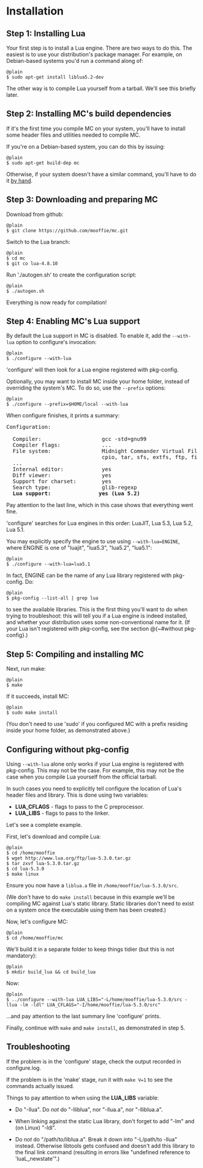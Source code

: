 
# Installation

## Step 1: Installing Lua

Your first step is to install a Lua engine. There are two ways to do this. The
easiest is to use your distribution's package manager. For example, on
Debian-based systems you'd run a command along of:

    @plain
    $ sudo apt-get install liblua5.2-dev

The other way is to compile Lua yourself from a tarball. We'll see this briefly later.

## Step 2: Installing MC's build dependencies

If it's the first time you compile MC on your system, you'll have to
install some header files and utilities needed to compile MC.

If you're on a Debian-based system, you can do this by issuing:

    @plain
    $ sudo apt-get build-dep mc

Otherwise, if your system doesn't have a similar command, you'll have to do it
[by hand](https://www.midnight-commander.org/wiki/doc/buildAndInstall/req).

## Step 3: Downloading and preparing MC

Download from github:

    @plain
    $ git clone https://github.com/mooffie/mc.git

Switch to the Lua branch:

    @plain
    $ cd mc
    $ git co lua-4.8.10

Run './autogen.sh' to create the configuration script:

    @plain
    $ ./autogen.sh

Everything is now ready for compilation!

## Step 4: Enabling MC's Lua support

By default the Lua support in MC is disabled. To enable it, add the
`--with-lua` option to configure's invocation:

    @plain
    $ ./configure --with-lua

'configure' will then look for a Lua engine registered with pkg-config.

Optionally, you may want to install MC inside your home folder, instead of
overriding the system's MC. To do so, use the `--prefix` options:

    @plain
    $ ./configure --prefix=$HOME/local --with-lua

When configure finishes, it prints a summary:

<pre>
Configuration:

  Compiler:                   gcc -std=gnu99
  Compiler flags:             ...
  File system:                Midnight Commander Virtual Filesystem
&nbsp;                             cpio, tar, sfs, extfs, ftp, fish, <b>luafs</b>
  ...
  Internal editor:            yes
  Diff viewer:                yes
  Support for charset:        yes
  Search type:                glib-regexp
  <b>Lua support:</b>               <b>yes (Lua 5.2)</b>
</pre>

Pay attention to the last line, which in this case shows that everything
went fine.

'configure' searches for Lua engines in this order: LuaJIT, Lua 5.3, Lua
5.2, Lua 5.1.

You may explicitly specify the engine to use using `--with-lua=ENGINE`,
where ENGINE is one of "luajit", "lua5.3", "lua5.2", "lua5.1":

    @plain
    $ ./configure --with-lua=lua5.1

In fact, ENGINE can be the name of any Lua library registered with
pkg-config. Do:

    @plain
    $ pkg-config --list-all | grep lua

to see the available libraries. This is the first thing you'll want to
do when trying to troubleshoot: this will tell you if a Lua engine is
indeed installed, and whether your distribution uses some
non-conventional name for it. (If your Lua isn't registered with
pkg-config, see the section @{~#without pkg-config}.)

## Step 5: Compiling and installing MC

Next, run make:

    @plain
    $ make

If it succeeds, install MC:

    @plain
    $ sudo make install

(You don't need to use 'sudo' if you configured MC with a prefix
residing inside your home folder, as demonstrated above.)

## Configuring without pkg-config

Using `--with-lua` alone only works if your Lua engine is registered with
pkg-config. This may not be the case. For example, this may not be the
case when you compile Lua yourself from the official tarball.

In such cases you need to explicitly tell configure the location
of Lua's header files and library. This is done using two variables:

- **LUA_CFLAGS** - flags to pass to the C preprocessor.
- **LUA_LIBS** - flags to pass to the linker.

Let's see a complete example.

First, let's download and compile Lua:

    @plain
    $ cd /home/mooffie
    $ wget http://www.lua.org/ftp/lua-5.3.0.tar.gz
    $ tar zxvf lua-5.3.0.tar.gz
    $ cd lua-5.3.0
    $ make linux

Ensure you now have a `liblua.a` file in `/home/mooffie/lua-5.3.0/src`.

(We don't have to do `make install` because in this example we'll be
compiling MC against Lua's static library. Static libraries don't need
to exist on a system once the executable using them has been created.)

Now, let's configure MC:

    @plain
    $ cd /home/mooffie/mc

We'll build it in a separate folder to keep things tidier (but this is not mandatory):

    @plain
    $ mkdir build_lua && cd build_lua

Now:

    @plain
    $ ../configure --with-lua LUA_LIBS="-L/home/mooffie/lua-5.3.0/src -llua -lm -ldl" LUA_CFLAGS="-I/home/mooffie/lua-5.3.0/src"

...and pay attention to the last summary line 'configure' prints.

Finally, continue with `make` and `make install`, as demonstrated in step 5.

## Troubleshooting

If the problem is in the 'configure' stage, check the output recorded in configure.log.

If the problem is in the 'make' stage, run it with `make V=1` to see the commands actually issued.

Things to pay attention to when using the **LUA_LIBS** variable:

- Do "-llua". Do *not* do "-lliblua", nor "-llua.a", nor "-lliblua.a".

- When linking against the static Lua library, don't forget to add "-lm" and (on Linux) "-ldl".

- Do *not* do "/path/to/liblua.a". Break it down into "-L/path/to -llua"
  instead. Otherwise libtools gets confused and doesn't add this library to
  the final link command (resulting in errors like "undefined reference
  to 'luaL_newstate'".)
